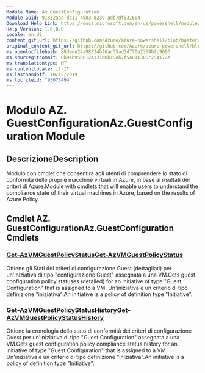```yaml
---
Module Name: Az.GuestConfiguration
Module Guid: 91832aaa-dc11-4583-8239-adb7df531604
Download Help Link: https://docs.microsoft.com/en-us/powershell/module/az.guestconfiguration
Help Version: 1.0.0.0
Locale: en-US
content_git_url: https://github.com/Azure/azure-powershell/blob/master/src/GuestConfiguration/GuestConfiguration/help/Az.GuestConfiguration.md
original_content_git_url: https://github.com/Azure/azure-powershell/blob/master/src/GuestConfiguration/GuestConfiguration/help/Az.GuestConfiguration.md
ms.openlocfilehash: 88dede24a98824bf6ac55ad3d770a2304bfc9096
ms.sourcegitcommit: 0b94b9566124331d0b15eb7f5a811305c254172e
ms.translationtype: MT
ms.contentlocale: it-IT
ms.lasthandoff: 10/15/2019
ms.locfileid: "93673494"
---
```

# <span data-ttu-id="1a09f-101">Modulo AZ. GuestConfiguration</span><span class="sxs-lookup"><span data-stu-id="1a09f-101">Az.GuestConfiguration Module</span></span>
## <span data-ttu-id="1a09f-102">Descrizione</span><span class="sxs-lookup"><span data-stu-id="1a09f-102">Description</span></span>
<span data-ttu-id="1a09f-103">Modulo con cmdlet che consentirà agli utenti di comprendere lo stato di conformità delle proprie macchine virtuali in Azure, in base ai risultati dei criteri di Azure.</span><span class="sxs-lookup"><span data-stu-id="1a09f-103">Module with cmdlets that will enable users to understand the compliance state of their virtual machines in Azure, based on the results of Azure Policy.</span></span>

## <span data-ttu-id="1a09f-104">Cmdlet AZ. GuestConfiguration</span><span class="sxs-lookup"><span data-stu-id="1a09f-104">Az.GuestConfiguration Cmdlets</span></span>
### [<span data-ttu-id="1a09f-105">Get-AzVMGuestPolicyStatus</span><span class="sxs-lookup"><span data-stu-id="1a09f-105">Get-AzVMGuestPolicyStatus</span></span>](Get-AzVMGuestPolicyStatus.md)
<span data-ttu-id="1a09f-106">Ottiene gli Stati dei criteri di configurazione Guest (dettagliati) per un'iniziativa di tipo "configurazione Guest" assegnata a una VM.</span><span class="sxs-lookup"><span data-stu-id="1a09f-106">Gets guest configuration policy statuses (detailed) for an initiative of type "Guest Configuration" that is assigned to a VM.</span></span>
<span data-ttu-id="1a09f-107">Un'iniziativa è un criterio di tipo definizione "iniziativa".</span><span class="sxs-lookup"><span data-stu-id="1a09f-107">An initiative is a policy of definition type "Initiative".</span></span>

### [<span data-ttu-id="1a09f-108">Get-AzVMGuestPolicyStatusHistory</span><span class="sxs-lookup"><span data-stu-id="1a09f-108">Get-AzVMGuestPolicyStatusHistory</span></span>](Get-AzVMGuestPolicyStatusHistory.md)
<span data-ttu-id="1a09f-109">Ottiene la cronologia dello stato di conformità dei criteri di configurazione Guest per un'iniziativa di tipo "Guest Configuration" assegnata a una VM.</span><span class="sxs-lookup"><span data-stu-id="1a09f-109">Gets guest configuration policy compliance status history for an initiative of type "Guest Configuration" that is assigned to a VM.</span></span>
<span data-ttu-id="1a09f-110">Un'iniziativa è un criterio di tipo definizione "iniziativa".</span><span class="sxs-lookup"><span data-stu-id="1a09f-110">An initiative is a policy of definition type "Initiative".</span></span>


